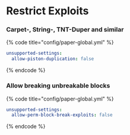 # Restrict Exploits

### Carpet-, String-, TNT-Duper and similar

{% code title="config/paper-global.yml" %}
```yaml
unsupported-settings:
  allow-piston-duplication: false
```
{% endcode %}

### Allow breaking unbreakable blocks

{% code title="config/paper-global.yml" %}
```yaml
unsupported-settings:
  allow-perm-block-break-exploits: false
```
{% endcode %}
